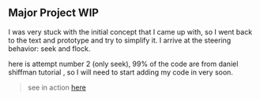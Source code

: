## Major Project WIP

I was very stuck with the initial concept that I came up with, so I went back to the text and prototype and try to simplify it.
I arrive at the steering behavior: seek and flock.

here is attempt number 2 (only seek), 99% of the code are from daniel shiffman tutorial , so I will need to start adding my code in very soon. 

> see in action [here](http://127.0.0.1:8885/)

